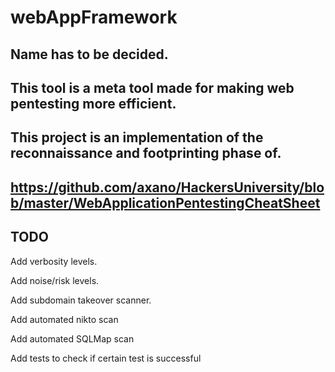 # webAppFramework

## Name has to be decided.

## This tool is a meta tool made for making web pentesting more efficient.

## This project is an implementation of the reconnaissance and footprinting phase of.

## https://github.com/axano/HackersUniversity/blob/master/WebApplicationPentestingCheatSheet

## TODO

Add verbosity levels.

Add noise/risk levels.

Add subdomain takeover scanner.

Add automated nikto scan

Add automated SQLMap scan

Add tests to check if certain test is successful
